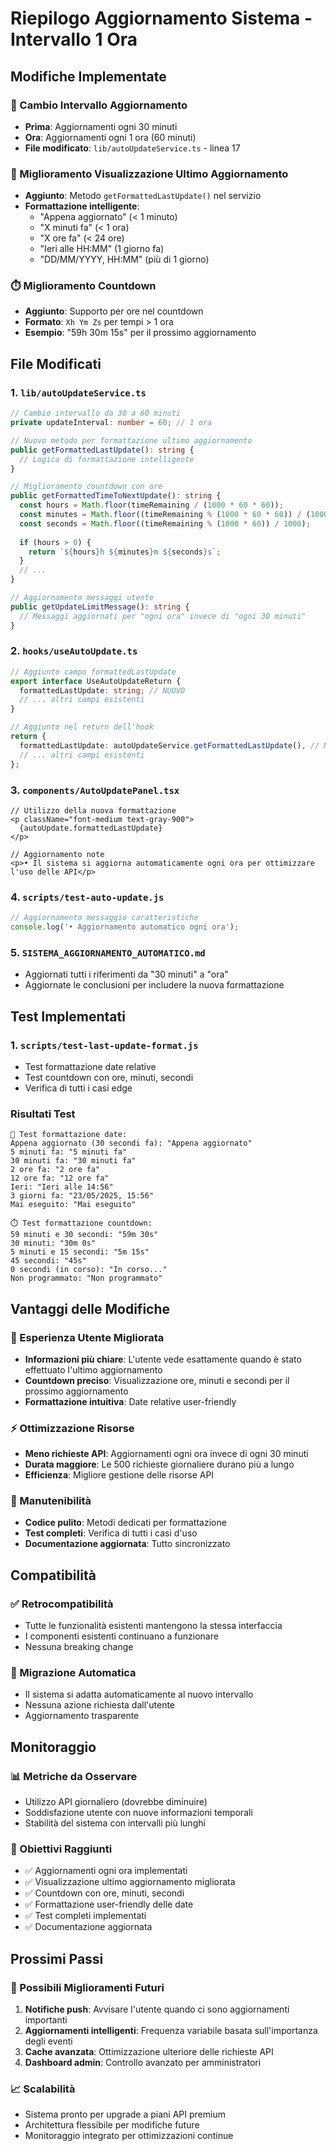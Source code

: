 # Riepilogo Aggiornamento Sistema - Intervallo 1 Ora

## Modifiche Implementate

### 🔄 Cambio Intervallo Aggiornamento
- **Prima**: Aggiornamenti ogni 30 minuti
- **Ora**: Aggiornamenti ogni 1 ora (60 minuti)
- **File modificato**: `lib/autoUpdateService.ts` - linea 17

### 📅 Miglioramento Visualizzazione Ultimo Aggiornamento
- **Aggiunto**: Metodo `getFormattedLastUpdate()` nel servizio
- **Formattazione intelligente**:
  - "Appena aggiornato" (< 1 minuto)
  - "X minuti fa" (< 1 ora)
  - "X ore fa" (< 24 ore)
  - "Ieri alle HH:MM" (1 giorno fa)
  - "DD/MM/YYYY, HH:MM" (più di 1 giorno)

### ⏱️ Miglioramento Countdown
- **Aggiunto**: Supporto per ore nel countdown
- **Formato**: `Xh Ym Zs` per tempi > 1 ora
- **Esempio**: "59h 30m 15s" per il prossimo aggiornamento

## File Modificati

### 1. `lib/autoUpdateService.ts`
```typescript
// Cambio intervallo da 30 a 60 minuti
private updateInterval: number = 60; // 1 ora

// Nuovo metodo per formattazione ultimo aggiornamento
public getFormattedLastUpdate(): string {
  // Logica di formattazione intelligente
}

// Miglioramento countdown con ore
public getFormattedTimeToNextUpdate(): string {
  const hours = Math.floor(timeRemaining / (1000 * 60 * 60));
  const minutes = Math.floor((timeRemaining % (1000 * 60 * 60)) / (1000 * 60));
  const seconds = Math.floor((timeRemaining % (1000 * 60)) / 1000);
  
  if (hours > 0) {
    return `${hours}h ${minutes}m ${seconds}s`;
  }
  // ...
}

// Aggiornamento messaggi utente
public getUpdateLimitMessage(): string {
  // Messaggi aggiornati per "ogni ora" invece di "ogni 30 minuti"
}
```

### 2. `hooks/useAutoUpdate.ts`
```typescript
// Aggiunto campo formattedLastUpdate
export interface UseAutoUpdateReturn {
  formattedLastUpdate: string; // NUOVO
  // ... altri campi esistenti
}

// Aggiunto nel return dell'hook
return {
  formattedLastUpdate: autoUpdateService.getFormattedLastUpdate(), // NUOVO
  // ... altri campi esistenti
};
```

### 3. `components/AutoUpdatePanel.tsx`
```tsx
// Utilizzo della nuova formattazione
<p className="font-medium text-gray-900">
  {autoUpdate.formattedLastUpdate}
</p>

// Aggiornamento note
<p>• Il sistema si aggiorna automaticamente ogni ora per ottimizzare l'uso delle API</p>
```

### 4. `scripts/test-auto-update.js`
```javascript
// Aggiornamento messaggio caratteristiche
console.log('• Aggiornamento automatico ogni ora');
```

### 5. `SISTEMA_AGGIORNAMENTO_AUTOMATICO.md`
- Aggiornati tutti i riferimenti da "30 minuti" a "ora"
- Aggiornate le conclusioni per includere la nuova formattazione

## Test Implementati

### 1. `scripts/test-last-update-format.js`
- Test formattazione date relative
- Test countdown con ore, minuti, secondi
- Verifica di tutti i casi edge

### Risultati Test
```
📅 Test formattazione date:
Appena aggiornato (30 secondi fa): "Appena aggiornato"
5 minuti fa: "5 minuti fa"
30 minuti fa: "30 minuti fa"
2 ore fa: "2 ore fa"
12 ore fa: "12 ore fa"
Ieri: "Ieri alle 14:56"
3 giorni fa: "23/05/2025, 15:56"
Mai eseguito: "Mai eseguito"

⏱️ Test formattazione countdown:
59 minuti e 30 secondi: "59m 30s"
30 minuti: "30m 0s"
5 minuti e 15 secondi: "5m 15s"
45 secondi: "45s"
0 secondi (in corso): "In corso..."
Non programmato: "Non programmato"
```

## Vantaggi delle Modifiche

### 🎯 Esperienza Utente Migliorata
- **Informazioni più chiare**: L'utente vede esattamente quando è stato effettuato l'ultimo aggiornamento
- **Countdown preciso**: Visualizzazione ore, minuti e secondi per il prossimo aggiornamento
- **Formattazione intuitiva**: Date relative user-friendly

### ⚡ Ottimizzazione Risorse
- **Meno richieste API**: Aggiornamenti ogni ora invece di ogni 30 minuti
- **Durata maggiore**: Le 500 richieste giornaliere durano più a lungo
- **Efficienza**: Migliore gestione delle risorse API

### 🔧 Manutenibilità
- **Codice pulito**: Metodi dedicati per formattazione
- **Test completi**: Verifica di tutti i casi d'uso
- **Documentazione aggiornata**: Tutto sincronizzato

## Compatibilità

### ✅ Retrocompatibilità
- Tutte le funzionalità esistenti mantengono la stessa interfaccia
- I componenti esistenti continuano a funzionare
- Nessuna breaking change

### 🔄 Migrazione Automatica
- Il sistema si adatta automaticamente al nuovo intervallo
- Nessuna azione richiesta dall'utente
- Aggiornamento trasparente

## Monitoraggio

### 📊 Metriche da Osservare
- Utilizzo API giornaliero (dovrebbe diminuire)
- Soddisfazione utente con nuove informazioni temporali
- Stabilità del sistema con intervalli più lunghi

### 🎯 Obiettivi Raggiunti
- ✅ Aggiornamenti ogni ora implementati
- ✅ Visualizzazione ultimo aggiornamento migliorata
- ✅ Countdown con ore, minuti, secondi
- ✅ Formattazione user-friendly delle date
- ✅ Test completi implementati
- ✅ Documentazione aggiornata

## Prossimi Passi

### 🚀 Possibili Miglioramenti Futuri
1. **Notifiche push**: Avvisare l'utente quando ci sono aggiornamenti importanti
2. **Aggiornamenti intelligenti**: Frequenza variabile basata sull'importanza degli eventi
3. **Cache avanzata**: Ottimizzazione ulteriore delle richieste API
4. **Dashboard admin**: Controllo avanzato per amministratori

### 📈 Scalabilità
- Sistema pronto per upgrade a piani API premium
- Architettura flessibile per modifiche future
- Monitoraggio integrato per ottimizzazioni continue 